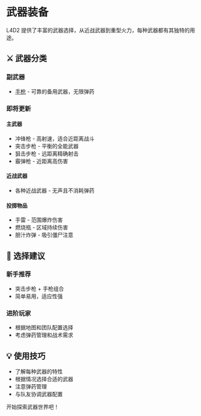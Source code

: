 # 武器装备

L4D2 提供了丰富的武器选择，从近战武器到重型火力，每种武器都有其独特的用途。

## ⚔️ 武器分类

### 副武器
- [手枪](./pistols) - 可靠的备用武器，无限弹药

### 即将更新

#### 主武器
- 冲锋枪 - 高射速，适合近距离战斗
- 突击步枪 - 平衡的全能武器
- 狙击步枪 - 远距离精确射击
- 霰弹枪 - 近距离高伤害

#### 近战武器
- 各种近战武器 - 无声且不消耗弹药

#### 投掷物品
- 手雷 - 范围爆炸伤害
- 燃烧瓶 - 区域持续伤害
- 胆汁炸弹 - 吸引僵尸注意

## 🎯 选择建议

### 新手推荐
- 突击步枪 + 手枪组合
- 简单易用，适应性强

### 进阶玩家
- 根据地图和团队配置选择
- 考虑弹药管理和战术需求

## 💡 使用技巧

- 了解每种武器的特性
- 根据情况选择合适的武器
- 注意弹药管理
- 与队友协调武器配置

开始探索武器世界吧！
